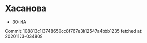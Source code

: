 # Хасанова
- [30: NA](30.md)

Commit: 108813c113748650dc8f767e3b12547a4bbb1235
 fetched at: 20201123-034809
